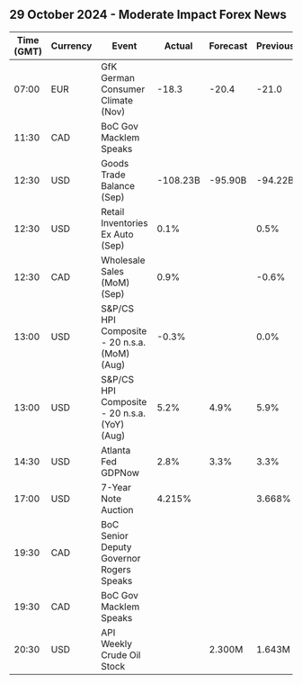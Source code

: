 ## 29 October 2024 - Moderate Impact Forex News

| Time (GMT) | Currency | Event | Actual | Forecast | Previous |
|------|----------|-------|--------|----------|----------|
| 07:00 | EUR | GfK German Consumer Climate (Nov) | -18.3 | -20.4 | -21.0 |
| 11:30 | CAD | BoC Gov Macklem Speaks |  |  |  |
| 12:30 | USD | Goods Trade Balance (Sep) | -108.23B | -95.90B | -94.22B |
| 12:30 | USD | Retail Inventories Ex Auto (Sep) | 0.1% |  | 0.5% |
| 12:30 | CAD | Wholesale Sales (MoM) (Sep) | 0.9% |  | -0.6% |
| 13:00 | USD | S&P/CS HPI Composite - 20 n.s.a. (MoM) (Aug) | -0.3% |  | 0.0% |
| 13:00 | USD | S&P/CS HPI Composite - 20 n.s.a. (YoY) (Aug) | 5.2% | 4.9% | 5.9% |
| 14:30 | USD | Atlanta Fed GDPNow | 2.8% | 3.3% | 3.3% |
| 17:00 | USD | 7-Year Note Auction | 4.215% |  | 3.668% |
| 19:30 | CAD | BoC Senior Deputy Governor Rogers Speaks |  |  |  |
| 19:30 | CAD | BoC Gov Macklem Speaks |  |  |  |
| 20:30 | USD | API Weekly Crude Oil Stock |  | 2.300M | 1.643M |
